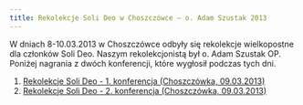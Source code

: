 ```yaml
---
title: Rekolekcje Soli Deo w Choszczówce — o. Adam Szustak 2013
---
```

W dniach 8-10.03.2013 w Choszczówce odbyły się rekolekcje wielkopostne dla członków Soli Deo. Naszym rekolekcjonistą był o. Adam Szustak OP. Poniżej nagrania z dwóch konferencji, które wygłosił podczas tych dni.

1. [Rekolekcje Soli Deo - 1. konferencja (Choszczówka, 09.03.2013)](/Strona/O%20nas/Multimedia/Szustak_rekolekcje_SoliDeo_2013/Szustak_1konf_Choszczowka.mp3)
2. [Rekolekcje Soli Deo - 2. konferencja (Choszczówka, 09.03.2013)](/Strona/O%20nas/Multimedia/Szustak_rekolekcje_SoliDeo_2013/Szustak_2konf_Choszczowka.mp3)